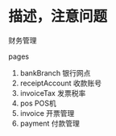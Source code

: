# 描述，注意问题
财务管理

pages
1. bankBranch 银行网点
2. receiptAccount 收款账号
3. invoiceTax 发票税率
4. pos POS机
5. invoice 开票管理
5. payment 付款管理
